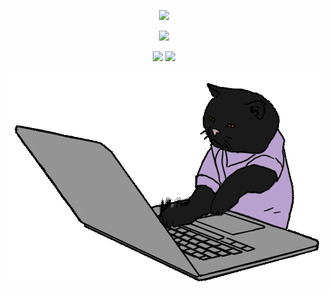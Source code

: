 <p align="center">
    <img src="https://capsule-render.vercel.app/api?type=waving&height=300&color=gradient&text=HI%20Welcome&desc=I%20am%20Quenan&descAlignY=69&descSize=25">
</p>

<p align="center">
    <img src="https://readme-typing-svg.demolab.com?font=Fira+Code&pause=1000&color=F9AEAC&center=true&vCenter=true&width=800&lines=Welcome+to+my+GitHub+profile+page!;%E6%AC%A2%E8%BF%8E%E6%9D%A5%E5%88%B0%E6%88%91+GitHub+%E4%B8%BB%E9%A1%B5%EF%BC%81">
</p>

<p align="center">
    <img width="400" src="https://github-readme-stats.vercel.app/api?username=qnquenan&theme=transparent&show_icons=true&hide_border=true&show=reviews,discussions_started&hide_title=true&hide=contribs&number_format=long&count_private=true&include_all_commits=true"/>
    <img width="400" src="https://github-readme-streak-stats-xiaokang2022.vercel.app?user=qnquenan&theme=transparent&hide_border=true"/>
</p>

<p align="center">
    <img src="https://raw.githubusercontent.com/heartyang520/HeartYang.github.io/main/share/hacker_a.gif">
</p>
